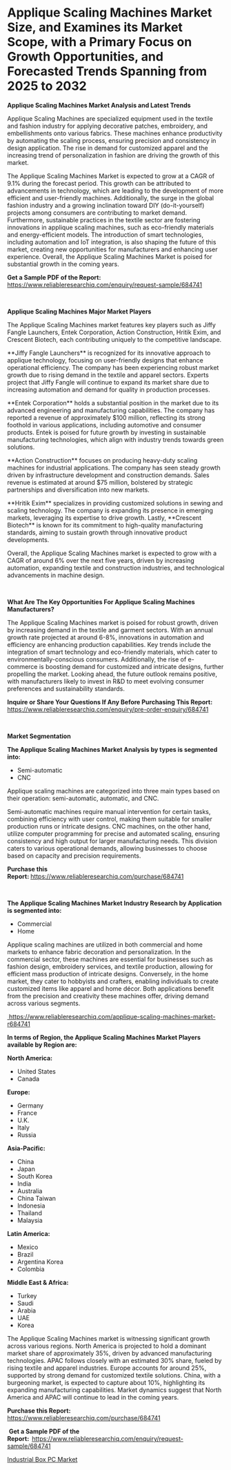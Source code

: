 <p><h1>Applique Scaling Machines Market Size, and Examines its Market Scope, with a Primary Focus on Growth Opportunities, and Forecasted Trends Spanning from 2025 to 2032</h1></p><p><strong>Applique Scaling Machines Market Analysis and Latest Trends</strong></p>
<p><p>Applique Scaling Machines are specialized equipment used in the textile and fashion industry for applying decorative patches, embroidery, and embellishments onto various fabrics. These machines enhance productivity by automating the scaling process, ensuring precision and consistency in design application. The rise in demand for customized apparel and the increasing trend of personalization in fashion are driving the growth of this market.</p><p>The Applique Scaling Machines Market is expected to grow at a CAGR of 9.1% during the forecast period. This growth can be attributed to advancements in technology, which are leading to the development of more efficient and user-friendly machines. Additionally, the surge in the global fashion industry and a growing inclination toward DIY (do-it-yourself) projects among consumers are contributing to market demand. Furthermore, sustainable practices in the textile sector are fostering innovations in applique scaling machines, such as eco-friendly materials and energy-efficient models. The introduction of smart technologies, including automation and IoT integration, is also shaping the future of this market, creating new opportunities for manufacturers and enhancing user experience. Overall, the Applique Scaling Machines Market is poised for substantial growth in the coming years.</p></p>
<p><strong>Get a Sample PDF of the Report:&nbsp;</strong> <a href="https://www.reliableresearchiq.com/enquiry/request-sample/684741?utm_campaign=2821&utm_medium=2&utm_source=Github&utm_content=ia&utm_term=10042025&utm_id=applique-scaling-machines">https://www.reliableresearchiq.com/enquiry/request-sample/684741</a></p>
<p>&nbsp;</p>
<p><strong>Applique Scaling Machines Major Market Players</strong></p>
<p><p>The Applique Scaling Machines market features key players such as Jiffy Fangle Launchers, Entek Corporation, Action Construction, Hritik Exim, and Crescent Biotech, each contributing uniquely to the competitive landscape.</p><p>**Jiffy Fangle Launchers** is recognized for its innovative approach to applique technology, focusing on user-friendly designs that enhance operational efficiency. The company has been experiencing robust market growth due to rising demand in the textile and apparel sectors. Experts project that Jiffy Fangle will continue to expand its market share due to increasing automation and demand for quality in production processes.</p><p>**Entek Corporation** holds a substantial position in the market due to its advanced engineering and manufacturing capabilities. The company has reported a revenue of approximately $100 million, reflecting its strong foothold in various applications, including automotive and consumer products. Entek is poised for future growth by investing in sustainable manufacturing technologies, which align with industry trends towards green solutions.</p><p>**Action Construction** focuses on producing heavy-duty scaling machines for industrial applications. The company has seen steady growth driven by infrastructure development and construction demands. Sales revenue is estimated at around $75 million, bolstered by strategic partnerships and diversification into new markets.</p><p>**Hritik Exim** specializes in providing customized solutions in sewing and scaling technology. The company is expanding its presence in emerging markets, leveraging its expertise to drive growth. Lastly, **Crescent Biotech** is known for its commitment to high-quality manufacturing standards, aiming to sustain growth through innovative product developments.</p><p>Overall, the Applique Scaling Machines market is expected to grow with a CAGR of around 6% over the next five years, driven by increasing automation, expanding textile and construction industries, and technological advancements in machine design.</p></p>
<p>&nbsp;</p>
<p><strong>What Are The Key Opportunities For Applique Scaling Machines Manufacturers?</strong></p>
<p><p>The Applique Scaling Machines market is poised for robust growth, driven by increasing demand in the textile and garment sectors. With an annual growth rate projected at around 6-8%, innovations in automation and efficiency are enhancing production capabilities. Key trends include the integration of smart technology and eco-friendly materials, which cater to environmentally-conscious consumers. Additionally, the rise of e-commerce is boosting demand for customized and intricate designs, further propelling the market. Looking ahead, the future outlook remains positive, with manufacturers likely to invest in R&D to meet evolving consumer preferences and sustainability standards.</p></p>
<p><strong>Inquire or Share Your Questions If Any Before Purchasing This Report:</strong> <a href="https://www.reliableresearchiq.com/enquiry/pre-order-enquiry/684741?utm_campaign=2821&utm_medium=2&utm_source=Github&utm_content=ia&utm_term=10042025&utm_id=applique-scaling-machines">https://www.reliableresearchiq.com/enquiry/pre-order-enquiry/684741</a></p>
<p>&nbsp;</p>
<p><strong>Market Segmentation</strong></p>
<p><strong>The Applique Scaling Machines Market Analysis by types is segmented into:</strong></p>
<p><ul><li>Semi-automatic</li><li>CNC</li></ul></p>
<p><p>Applique scaling machines are categorized into three main types based on their operation: semi-automatic, automatic, and CNC. </p><p>Semi-automatic machines require manual intervention for certain tasks, combining efficiency with user control, making them suitable for smaller production runs or intricate designs. CNC machines, on the other hand, utilize computer programming for precise and automated scaling, ensuring consistency and high output for larger manufacturing needs. This division caters to various operational demands, allowing businesses to choose based on capacity and precision requirements.</p></p>
<p><strong>Purchase this Report:&nbsp;</strong><a href="https://www.reliableresearchiq.com/purchase/684741?utm_campaign=2821&utm_medium=2&utm_source=Github&utm_content=ia&utm_term=10042025&utm_id=applique-scaling-machines">https://www.reliableresearchiq.com/purchase/684741</a></p>
<p>&nbsp;</p>
<p><strong>The Applique Scaling Machines Market Industry Research by Application is segmented into:</strong></p>
<p><ul><li>Commercial</li><li>Home</li></ul></p>
<p><p>Applique scaling machines are utilized in both commercial and home markets to enhance fabric decoration and personalization. In the commercial sector, these machines are essential for businesses such as fashion design, embroidery services, and textile production, allowing for efficient mass production of intricate designs. Conversely, in the home market, they cater to hobbyists and crafters, enabling individuals to create customized items like apparel and home décor. Both applications benefit from the precision and creativity these machines offer, driving demand across various segments.</p></p>
<p><a href="https://www.reliableresearchiq.com/applique-scaling-machines-market-r684741?utm_campaign=2821&utm_medium=2&utm_source=Github&utm_content=ia&utm_term=10042025&utm_id=applique-scaling-machines">&nbsp;https://www.reliableresearchiq.com/applique-scaling-machines-market-r684741</a></p>
<p><strong>In terms of Region, the Applique Scaling Machines Market Players available by Region are:</strong></p>
<p>
    <p> <strong> North America: </strong>
        <ul>
            <li>United States</li>
            <li>Canada</li>
        </ul>
        </p> 
    <p> <strong> Europe: </strong>
        <ul>
            <li>Germany</li>
            <li>France</li>
            <li>U.K.</li>
            <li>Italy</li>
            <li>Russia</li>
        </ul>
        </p> 
    <p> <strong> Asia-Pacific: </strong>
        <ul>
            <li>China</li>
            <li>Japan</li>
            <li>South Korea</li>
            <li>India</li>
            <li>Australia</li>
            <li>China Taiwan</li>
            <li>Indonesia</li>
            <li>Thailand</li>
            <li>Malaysia</li>
        </ul>
        </p> 
    <p> <strong> Latin America: </strong>
        <ul>
            <li>Mexico</li>
            <li>Brazil</li>
            <li>Argentina Korea</li>
            <li>Colombia</li>
        </ul>
        </p> 
    <p> <strong> Middle East & Africa: </strong>
        <ul>
            <li>Turkey</li>
            <li>Saudi</li>
            <li>Arabia</li>
            <li>UAE</li>
            <li>Korea</li>
        </ul>
    </p>
    </p>
<p><p>The Applique Scaling Machines market is witnessing significant growth across various regions. North America is projected to hold a dominant market share of approximately 35%, driven by advanced manufacturing technologies. APAC follows closely with an estimated 30% share, fueled by rising textile and apparel industries. Europe accounts for around 25%, supported by strong demand for customized textile solutions. China, with a burgeoning market, is expected to capture about 10%, highlighting its expanding manufacturing capabilities. Market dynamics suggest that North America and APAC will continue to lead in the coming years.</p></p>
<p><strong>Purchase this Report: </strong><a href="https://www.reliableresearchiq.com/purchase/684741?utm_campaign=2821&utm_medium=2&utm_source=Github&utm_content=ia&utm_term=10042025&utm_id=applique-scaling-machines">https://www.reliableresearchiq.com/purchase/684741</a></p>
<p>&nbsp;<strong>Get a Sample PDF of the Report:&nbsp;&nbsp;</strong><a href="https://www.reliableresearchiq.com/enquiry/request-sample/684741?utm_campaign=2821&utm_medium=2&utm_source=Github&utm_content=ia&utm_term=10042025&utm_id=applique-scaling-machines">https://www.reliableresearchiq.com/enquiry/request-sample/684741</a></p>
<p><strong></strong></p>
<p><p><a href="https://github.com/yuukoleuda/Market-Research-Report-List-1/blob/main/industrial-box-pc-market.md?utm_campaign=2821&utm_medium=2&utm_source=Github&utm_content=ia&utm_term=10042025&utm_id=applique-scaling-machines">Industrial Box PC Market</a></p></p>